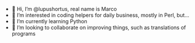 - 👋 Hi, I’m @lupushortus, real name is Marco
- 👀 I’m interested in coding helpers for daily business, mostly in Perl, but...
- 🌱 I’m currently learning Python
- 💞️ I’m looking to collaborate on improving things, such as translations of programs

<!---
lupushortus/lupushortus is a ✨ special ✨ repository because its `README.md` (this file) appears on your GitHub profile.
You can click the Preview link to take a look at your changes.
--->

